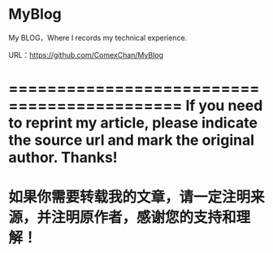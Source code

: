 # MyBlog
My BLOG，Where I records my technical experience.

URL：https://github.com/ComexChan/MyBlog

============================================
If you need to reprint my article, please indicate the source url and mark the original author.
Thanks!
============================================
如果你需要转载我的文章，请一定注明来源，并注明原作者，感谢您的支持和理解！
============================================
